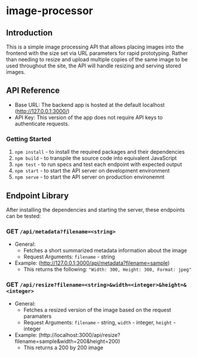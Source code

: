 # image-processor

## Introduction
This is a simple image processing API that allows placing images into the frontend with the size set via URL parameters for rapid prototyping. Rather than needing to resize and upload multiple copies of the same image to be used throughout the site, the API will handle resizing and serving stored images.

## API Reference
- Base URL: The backend app is hosted at the default localhost (http://127.0.0.1:3000/)
- API Key: This version of the app does not require API keys to authenticate requests.

### Getting Started
1. `npm install` - to install the required packages and their dependencies
2. `npm build` - to transpile the source code into equivalent JavaScript
3. `npm test` - to run specs and test each endpoint with expected output
4. `npm start` - to start the API server on development environment
5. `npm serve` - to start the API server on production environemnt


## Endpoint Library
After installing the dependencies and starting the server, these endpoints can be tested:
### GET `/api/metadata?filename=<string>`
* General:
    - Fetches a short summarized metadata information about the image
    - Request Arguments: `filename` - string
* Example: (http://127.0.0.1:3000/api/metadata?filename=sample)
    - This returns the following:
    ``` "Width: 300, Height: 300, Format: jpeg" ```

### GET `/api/resize?filename=<string>&width=<integer>&height=&<integer>`
* General:
    - Fetches a resized version of the image based on the request paramaters
    - Request Arguments: `filename` - string, `width` - integer, `height` - integer
* Example: (http://localhost:3000/api/resize?filename=sample&width=200&height=200)
    - This returns a 200 by 200 image